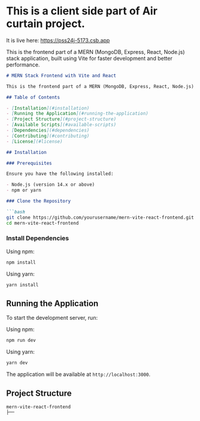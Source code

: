 # This is a client side part of Air curtain project.
It is live here:
https://pss24j-5173.csb.app

This is the frontend part of a MERN (MongoDB, Express, React, Node.js) stack application, built using Vite for faster development and better performance.

```markdown
# MERN Stack Frontend with Vite and React

This is the frontend part of a MERN (MongoDB, Express, React, Node.js) stack application, built using Vite for faster development and better performance.

## Table of Contents

- [Installation](#installation)
- [Running the Application](#running-the-application)
- [Project Structure](#project-structure)
- [Available Scripts](#available-scripts)
- [Dependencies](#dependencies)
- [Contributing](#contributing)
- [License](#license)

## Installation

### Prerequisites

Ensure you have the following installed:

- Node.js (version 14.x or above)
- npm or yarn

### Clone the Repository

```bash
git clone https://github.com/yourusername/mern-vite-react-frontend.git
cd mern-vite-react-frontend
```

### Install Dependencies

Using npm:

```bash
npm install
```

Using yarn:

```bash
yarn install
```

## Running the Application

To start the development server, run:

Using npm:

```bash
npm run dev
```

Using yarn:

```bash
yarn dev
```

The application will be available at `http://localhost:3000`.

## Project Structure

```plaintext
mern-vite-react-frontend
├──
